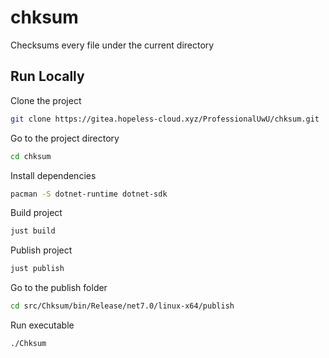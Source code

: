 # chksum

Checksums every file under the current directory

## Run Locally

Clone the project

```bash
git clone https://gitea.hopeless-cloud.xyz/ProfessionalUwU/chksum.git
```

Go to the project directory

```bash
cd chksum
```

Install dependencies

```bash
pacman -S dotnet-runtime dotnet-sdk
```

Build project

```bash
just build
```

Publish project

```bash
just publish
```

Go to the publish folder
```bash
cd src/Chksum/bin/Release/net7.0/linux-x64/publish
```

Run executable

```bash
./Chksum
```